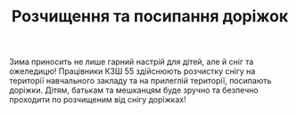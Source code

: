 ﻿---
title: Розчищення та посипання доріжок
---

Зима приносить не лише гарний настрій для дітей, але й сніг та ожеледицю! Працівники КЗШ 55 здійснюють розчистку снігу на території навчального закладу та на прилеглій території, посипають доріжки. Дітям, батькам та мешканцям буде зручно та безпечно проходити по розчищеним від снігу доріжках!

<slideshow />
